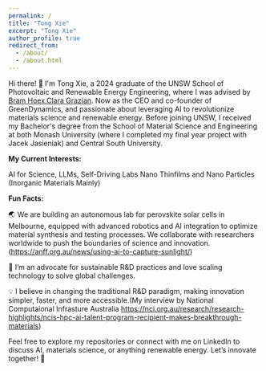 ```yaml
---
permalink: /
title: "Tong Xie"
excerpt: "Tong Xie"
author_profile: true
redirect_from: 
  - /about/
  - /about.html
---
```

Hi there! 👋 I'm Tong Xie, a 2024 graduate of the UNSW School of Photovoltaic and Renewable Energy Engineering, where I was advised by [Bram Hoex](https://www.unsw.edu.au/staff/bram-hoex),[Clara Grazian](https://www.sydney.edu.au/science/about/our-people/academic-staff/clara-grazian.html). Now as the CEO and co-founder of GreenDynamics, and passionate about leveraging AI to revolutionize materials science and renewable energy. Before joining UNSW, I received my Bachelor's degree from the School of Material Science and Engineering at both Monash University (where I completed my final year project with Jacek Jasieniak) and Central South University.

**My Current Interests:**

AI for Science, LLMs, Self-Driving Labs
Nano Thinfilms and Nano Particles (Inorganic Materials Mainly)

**Fun Facts:**

🌏 We are building an autonomous lab for perovskite solar cells in Melbourne, equipped with advanced robotics and AI integration to optimize material synthesis and testing processes. We collaborate with researchers worldwide to push the boundaries of science and innovation. (https://anff.org.au/news/using-ai-to-capture-sunlight/)

🌱 I’m an advocate for sustainable R&D practices and love scaling technology to solve global challenges.

💡 I believe in changing the traditional R&D paradigm, making innovation simpler, faster, and more accessible.(My interview by National Computaional Infrasture Australia https://nci.org.au/research/research-highlights/ncis-hpc-ai-talent-program-recipient-makes-breakthrough-materials)

Feel free to explore my repositories or connect with me on LinkedIn to discuss AI, materials science, or anything renewable energy. Let’s innovate together! 🚀

